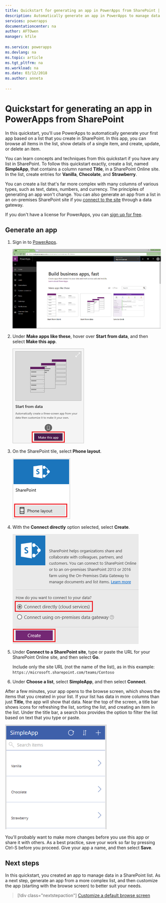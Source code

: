```yaml
---
title: Quickstart for generating an app in PowerApps from SharePoint | Microsoft Docs
description: Automatically generate an app in PowerApps to manage data in a SharePoint list
services: powerapps
documentationcenter: na
author: AFTOwen
manager: kfile

ms.service: powerapps
ms.devlang: na
ms.topic: article
ms.tgt_pltfrm: na
ms.workload: na
ms.date: 03/12/2018
ms.author: anneta

---
```

# Quickstart for generating an app in PowerApps from SharePoint

In this quickstart, you'll use PowerApps to automatically generate your first app based on a list that you create in SharePoint. In this app, you can browse all items in the list, show details of a single item, and create, update, or delete an item.

You can learn concepts and techniques from this quickstart if you have any list in SharePoint. To follow this quickstart exactly, create a list, named **SimpleApp**, that contains a column named **Title**, in a SharePoint Online site. In the list, create entries for **Vanilla**, **Chocolate**, and **Strawberry**.

You can create a list that's far more complex with many columns of various types, such as text, dates, numbers, and currency. The principles of generating an app won't change. You can also generate an app from a list in an on-premises SharePoint site if you [connect to the site](connect-to-sharepoint.md) through a data gateway.

If you don't have a license for PowerApps, you can [sign up for free](../signup-for-powerapps.md).

## Generate an app
1. Sign in to [PowerApps](https://web.powerapps.com).

	![PowerApps home page](./media/app-from-sharepoint/sign-in.png)

1. Under **Make apps like these**, hover over **Start from data**, and then select **Make this app**.

	![Option to create an app](./media/app-from-sharepoint/make-this-app.png)

1. On the SharePoint tile, select **Phone layout**.

	![Option to create an app](./media/app-from-sharepoint/sharepoint-tile.png)

1. With the **Connect directly** option selected, select **Create**.

    ![Create connection](./media/app-from-sharepoint/create-connection.png)

1. Under **Connect to a SharePoint site**, type or paste the URL for your SharePoint Online site, and then select **Go**.

    Include only the site URL (not the name of the list), as in this example:<br>`https://microsoft.sharepoint.com/teams/Contoso`

1. Under **Choose a list**, select **SimpleApp**, and then select **Connect**.

After a few minutes, your app opens to the browse screen, which shows the items that you created in your list. If your list has data in more columns than just **Title**, the app will show that data. Near the top of the screen, a title bar shows icons for refreshing the list, sorting the list, and creating an item in the list. Under the title bar, a search box provides the option to filter the list based on text that you type or paste. 

![Browse screen](./media/app-from-sharepoint/browse-screen.png)

You'll probably want to make more changes before you use this app or share it with others. As a best practice, save your work so far by pressing Ctrl-S before you proceed. Give your app a name, and then select **Save**.

## Next steps
In this quickstart, you created an app to manage data in a SharePoint list. As a next step, generate an app from a more complex list, and then customize the app (starting with the browse screen) to better suit your needs.

> [!div class="nextstepaction"]
> [Customize a default browse screen](customize-layout-sharepoint.md)